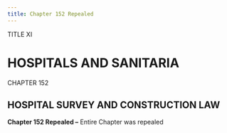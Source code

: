 ```yaml
---
title: Chapter 152 Repealed
---
```


TITLE XI
                                             
HOSPITALS AND SANITARIA
=======================

CHAPTER 152
                                             
HOSPITAL SURVEY AND CONSTRUCTION LAW
------------------------------------

**Chapter 152 Repealed –** Entire Chapter was repealed
